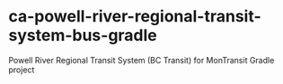# ca-powell-river-regional-transit-system-bus-gradle
Powell River Regional Transit System (BC Transit) for MonTransit Gradle project
